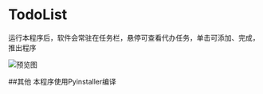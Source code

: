 # TodoList

运行本程序后，软件会常驻在任务栏，悬停可查看代办任务，单击可添加、完成，推出程序

![预览图](/assets/img/philly-magic-garden.jpg)

##其他
本程序使用Pyinstaller编译
